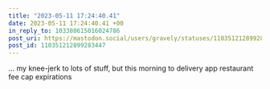 ```yaml
---
title: "2023-05-11 17:24:40.41"
date: 2023-05-11 17:24:40.41 +00
in_reply_to: 103380615016024786
post_uri: https://mastodon.social/users/gravely/statuses/110351212899283447
post_id: 110351212899283447
---
```

... my knee-jerk to lots of stuff, but this morning to delivery app restaurant fee cap expirations


